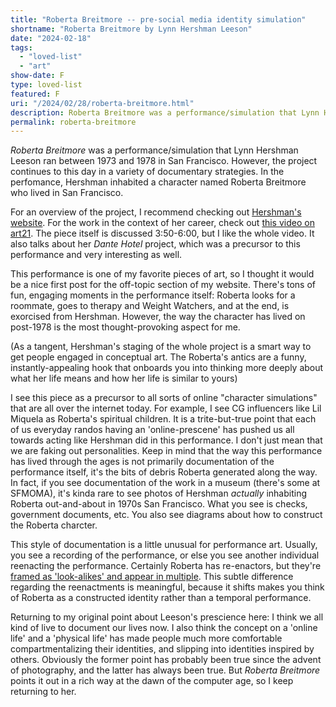 ```yaml
---
title: "Roberta Breitmore -- pre-social media identity simulation"
shortname: "Roberta Breitmore by Lynn Hershman Leeson"
date: "2024-02-18"
tags: 
  - "loved-list"
  - "art"
show-date: F
type: loved-list
featured: F
uri: "/2024/02/28/roberta-breitmore.html"
description: Roberta Breitmore was a performance/simulation that Lynn Hershman Leeson ran between 1973 and 1978 in San Francisco. It was a precursor to our modern identity-compartmentalizing behaviors.
permalink: roberta-breitmore
---
```

*Roberta Breitmore* was a performance/simulation that Lynn Hershman Leeson ran between 1973 and 1978 in San Francisco. However, the project continues to this day in a variety of documentary strategies. In the perfomance, Hershman inhabited a character named Roberta Breitmore who lived in San Francisco.

<!--break-->

For an overview of the project, I recommend checking out [Hershman's website](https://www.lynnhershman.com/project/roberta-breitmore/). For the work in the context of her career, check out [this video on art21](https://art21.org/watch/art-in-the-twenty-first-century/s9/lynn-hershman-leeson-in-san-francisco-bay-area-segment/). The piece itself is discussed 3:50-6:00, but I like the whole video. It also talks about her *Dante Hotel* project, which was a precursor to this performance and very interesting as well.

This performance is one of my favorite pieces of art, so I thought it would be a nice first post for the off-topic section of my website. There's tons of fun, engaging moments in the performance itself: Roberta looks for a roommate, goes to therapy and Weight Watchers, and at the end, is exorcised from Hershman. However, the way the character has lived on post-1978 is the most thought-provoking aspect for me. 

(As a tangent, Hershman's staging of the whole project is a smart way to get people engaged in conceptual art. The Roberta's antics are a funny, instantly-appealing hook that onboards you into thinking more deeply about what her life means and how her life is similar to yours)

I see this piece as a precursor to all sorts of online "character simulations" that are all over the internet today. For example, I see CG influencers like Lil Miquela as Roberta's spiritual children. 
It is a trite-but-true point that each of us everyday randos having an 'online-prescene' has pushed us all towards acting like Hershman did in this performance. I don't just mean that we are faking out personalities. Keep in mind that the way this performance has lived through the ages is not primarily documentation of the performance itself, it's the bits of debris Roberta generated along the way. In fact, if you see documentation of the work in a museum (there's some at SFMOMA), it's kinda rare to see photos of Hershman *actually* inhabiting Roberta out-and-about in 1970s San Francisco. What you see is checks, government documents, etc. You also see diagrams about how to construct the Roberta charcter. 

This style of documentation is a little unusual for performance art. Usually, you see a recording of the performance, or else you see another individual reenacting the performance. Certainly Roberta has re-enactors, but they're [framed as 'look-alikes' and appear in multiple](https://topicalcream.org/features/harvesting-anti-bodies-with-lynn-hershman-leeson/). This subtle difference regarding the reenactments is meaningful, because it shifts makes you think of Roberta as a constructed identity rather than a temporal performance.

Returning to my original point about Leeson's prescience here: I think we all kind of live to document our lives now. I also think the concept on a 'online life' and a 'physical life' has made people much more comfortable compartmentalizing their identities, and slipping into identities inspired by others. Obviously the former point has probably been true since the advent of photography, and the latter has always been true. But *Roberta Breitmore* points it out in a rich way at the dawn of the computer age, so I keep returning to her.